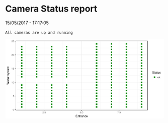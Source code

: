 Camera Status report
================
15/05/2017 - 17:17:05

    All cameras are up and running

![](camreport_files/figure-markdown_github/unnamed-chunk-2-1.png)
